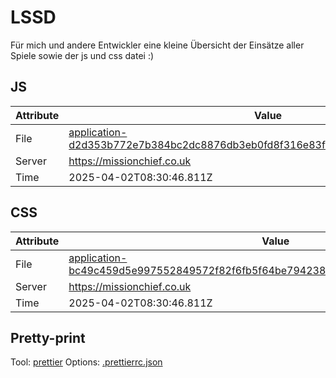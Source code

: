 # LSSD

Für mich und andere Entwickler eine kleine Übersicht der Einsätze aller Spiele sowie der js und css datei :)

<!-- automated -->

## JS

| Attribute | Value                                                                                                                                                                                                |
| --------- | ---------------------------------------------------------------------------------------------------------------------------------------------------------------------------------------------------- |
| File      | [application-d2d353b772e7b384bc2dc8876db3eb0fd8f316e83f5651b1f5116f033d54fade.js](https://missionchief.co.uk/assets/application-d2d353b772e7b384bc2dc8876db3eb0fd8f316e83f5651b1f5116f033d54fade.js) |
| Server    | https://missionchief.co.uk                                                                                                                                                                           |
| Time      | 2025-04-02T08:30:46.811Z                                                                                                                                                                             |

## CSS

| Attribute | Value                                                                                                                                                                                                  |
| --------- | ------------------------------------------------------------------------------------------------------------------------------------------------------------------------------------------------------ |
| File      | [application-bc49c459d5e997552849572f82f6fb5f64be794238e256b2ba7a8351e1c000b3.css](https://missionchief.co.uk/assets/application-bc49c459d5e997552849572f82f6fb5f64be794238e256b2ba7a8351e1c000b3.css) |
| Server    | https://missionchief.co.uk                                                                                                                                                                             |
| Time      | 2025-04-02T08:30:46.811Z                                                                                                                                                                               |

## Pretty-print

Tool: [prettier](https://prettier.io)
Options: [.prettierrc.json](./.prettierrc.json)

<!-- /automated -->
